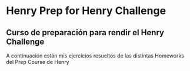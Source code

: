 # Henry Prep for Henry Challenge

## Curso de preparación para rendir el Henry Challenge

A continuación están mis ejercicios resueltos de las distintas Homeworks del Prep Course de Henry